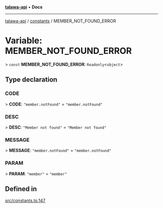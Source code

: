 [**talawa-api**](../../README.md) • **Docs**

***

[talawa-api](../../modules.md) / [constants](../README.md) / MEMBER\_NOT\_FOUND\_ERROR

# Variable: MEMBER\_NOT\_FOUND\_ERROR

\> `const` **MEMBER\_NOT\_FOUND\_ERROR**: `Readonly`\<`object`\>

## Type declaration

### CODE

\> **CODE**: `"member.notFound"` = `"member.notFound"`

### DESC

\> **DESC**: `"Member not found"` = `"Member not found"`

### MESSAGE

\> **MESSAGE**: `"member.notFound"` = `"member.notFound"`

### PARAM

\> **PARAM**: `"member"` = `"member"`

## Defined in

[src/constants.ts:147](https://github.com/PalisadoesFoundation/talawa-api/blob/d0c167bb942c4778fba221c2cdd27665fc7dbf61/src/constants.ts#L147)
